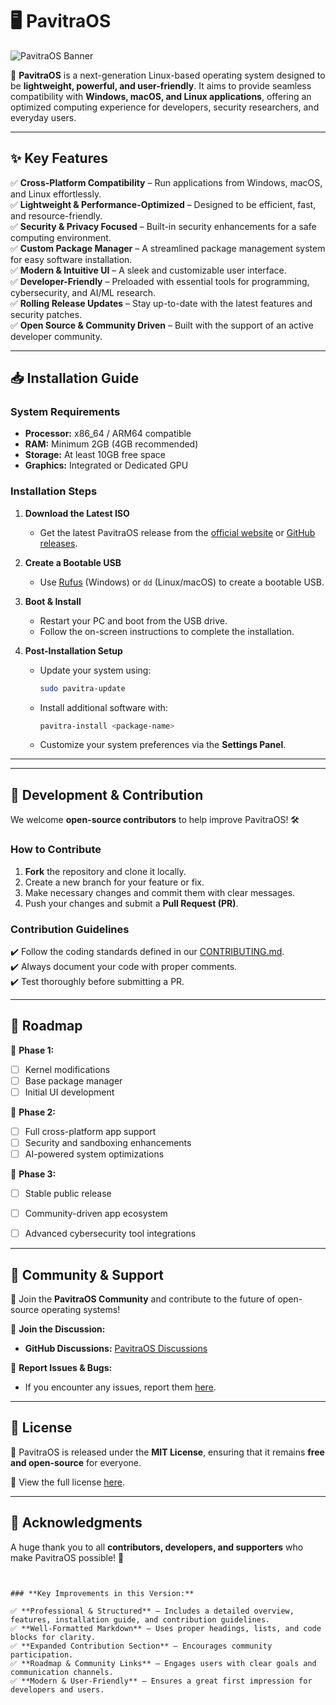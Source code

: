 

# 🖥️ PavitraOS  

![PavitraOS Banner](https://your-image-url.com)  

🚀 **PavitraOS** is a next-generation Linux-based operating system designed to be **lightweight, powerful, and user-friendly**. It aims to provide seamless compatibility with **Windows, macOS, and Linux applications**, offering an optimized computing experience for developers, security researchers, and everyday users.  


---


## ✨ **Key Features**  

✅ **Cross-Platform Compatibility** – Run applications from Windows, macOS, and Linux effortlessly.  
✅ **Lightweight & Performance-Optimized** – Designed to be efficient, fast, and resource-friendly.  
✅ **Security & Privacy Focused** – Built-in security enhancements for a safe computing environment.  
✅ **Custom Package Manager** – A streamlined package management system for easy software installation.  
✅ **Modern & Intuitive UI** – A sleek and customizable user interface.  
✅ **Developer-Friendly** – Preloaded with essential tools for programming, cybersecurity, and AI/ML research.  
✅ **Rolling Release Updates** – Stay up-to-date with the latest features and security patches.  
✅ **Open Source & Community Driven** – Built with the support of an active developer community.  

---

## 📥 **Installation Guide**  

### **System Requirements**  

- **Processor:** x86_64 / ARM64 compatible  
- **RAM:** Minimum 2GB (4GB recommended)  
- **Storage:** At least 10GB free space  
- **Graphics:** Integrated or Dedicated GPU  

### **Installation Steps**  

1. **Download the Latest ISO**  
   - Get the latest PavitraOS release from the [official website](https://pavitraos.org) or [GitHub releases](https://github.com/PavitraOS/releases).  

2. **Create a Bootable USB**  
   - Use [Rufus](https://rufus.ie/) (Windows) or `dd` (Linux/macOS) to create a bootable USB.  

3. **Boot & Install**  
   - Restart your PC and boot from the USB drive.  
   - Follow the on-screen instructions to complete the installation.  

4. **Post-Installation Setup**  
   - Update your system using:  
     ```sh
     sudo pavitra-update
     ```  
   - Install additional software with:  
     ```sh
     pavitra-install <package-name>
     ```  
   - Customize your system preferences via the **Settings Panel**.  

---



---

## 🔧 **Development & Contribution**  

We welcome **open-source contributors** to help improve PavitraOS! 🛠️  

### **How to Contribute**  

1. **Fork** the repository and clone it locally.  
2. Create a new branch for your feature or fix.  
3. Make necessary changes and commit them with clear messages.  
4. Push your changes and submit a **Pull Request (PR)**.  

### **Contribution Guidelines**  

✔️ Follow the coding standards defined in our [CONTRIBUTING.md](./CONTRIBUTING.md).  
✔️ Always document your code with proper comments.  
✔️ Test thoroughly before submitting a PR.  


---

## 🚀 **Roadmap**  

📌 **Phase 1:**  
- [ ] Kernel modifications  
- [ ] Base package manager  
- [ ] Initial UI development  

📌 **Phase 2:**  
- [ ] Full cross-platform app support  
- [ ] Security and sandboxing enhancements  
- [ ] AI-powered system optimizations  

📌 **Phase 3:**  
- [ ] Stable public release  
- [ ] Community-driven app ecosystem  
- [ ] Advanced cybersecurity tool integrations  


---

## 📢 **Community & Support**  

📣 Join the **PavitraOS Community** and contribute to the future of open-source operating systems!  

💬 **Join the Discussion:**  
- **GitHub Discussions:** [PavitraOS Discussions](https://github.com/PavitraOS/discussions)  


🐞 **Report Issues & Bugs:**  
- If you encounter any issues, report them [here](https://github.com/PavitraOS/issues).  

---

## 📜 **License**  

🔖 PavitraOS is released under the **MIT License**, ensuring that it remains **free and open-source** for everyone.  

📄 View the full license [here](./LICENSE).  

---

## 🤝 **Acknowledgments**  

A huge thank you to all **contributors, developers, and supporters** who make PavitraOS possible! 🙌  

```


### **Key Improvements in this Version:**  

✅ **Professional & Structured** – Includes a detailed overview, features, installation guide, and contribution guidelines.  
✅ **Well-Formatted Markdown** – Uses proper headings, lists, and code blocks for clarity.  
✅ **Expanded Contribution Section** – Encourages community participation.  
✅ **Roadmap & Community Links** – Engages users with clear goals and communication channels.  
✅ **Modern & User-Friendly** – Ensures a great first impression for developers and users.  
